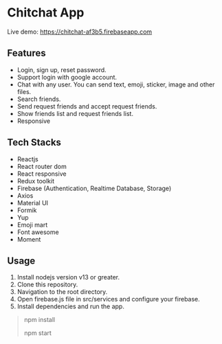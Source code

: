 # Chitchat App
Live demo: https://chitchat-af3b5.firebaseapp.com

## Features
- Login, sign up, reset password.
- Support login with google account.
- Chat with any user. You can send text, emoji, sticker, image and other files.
- Search friends.
- Send request friends and accept request friends.
- Show friends list and request friends list.
- Responsive

## Tech Stacks
- Reactjs
- React router dom
- React responsive
- Redux toolkit
- Firebase (Authentication, Realtime Database, Storage)
- Axios
- Material UI
- Formik
- Yup
- Emoji mart
- Font awesome
- Moment

## Usage
1. Install nodejs version v13 or greater.
1. Clone this repository.
2. Navigation to the root directory.
3. Open firebase.js file in src/services and configure your firebase.
3. Install dependencies and run the app.
> npm install
>
> npm start
